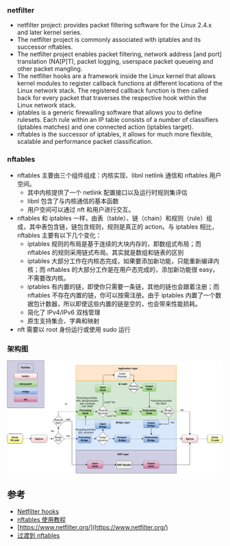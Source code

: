 ### netfilter

- netfilter project: provides packet filtering software for the Linux 2.4.x and later kernel series.
- The netfilter project is commonly associated with iptables and its successor nftables.
- The netfilter project enables packet filtering, network address [and port] translation (NA[P]T), packet logging, userspace packet queueing and other packet mangling.
- The netfilter hooks are a framework inside the Linux kernel that allows kernel modules to register callback functions at different locations of the Linux network stack. The registered callback function is then called back for every packet that traverses the respective hook within the Linux network stack.
- iptables is a generic firewalling software that allows you to define rulesets. Each rule within an IP table consists of a number of classifiers (iptables matches) and one connected action (iptables target).
- nftables is the successor of iptables, it allows for much more flexible, scalable and performance packet classification.

### nftables

- nftables 主要由三个组件组成：内核实现、libnl netlink 通信和 nftables 用户空间。 
  - 其中内核提供了一个 netlink 配置接口以及运行时规则集评估
  - libnl 包含了与内核通信的基本函数
  - 用户空间可以通过 nft 和用户进行交互。
- nftables 和 iptables 一样，由表（table）、链（chain）和规则（rule）组成，其中表包含链，链包含规则，规则是真正的 action。与 iptables 相比，nftables 主要有以下几个变化：
  - iptables 规则的布局是基于连续的大块内存的，即数组式布局；而 nftables 的规则采用链式布局。其实就是数组和链表的区别
  - iptables 大部分工作在内核态完成，如果要添加新功能，只能重新编译内核；而 nftables 的大部分工作是在用户态完成的，添加新功能很 easy，不需要改内核。
  - iptables 有内置的链，即使你只需要一条链，其他的链也会跟着注册；而 nftables 不存在内置的链，你可以按需注册。由于 iptables 内置了一个数据包计数器，所以即使这些内置的链是空的，也会带来性能损耗。
  - 简化了 IPv4/IPv6 双栈管理
  - 原生支持集合、字典和映射
- nft 需要以 root 身份运行或使用 sudo 运行


### 架构图

![](/static/images/2108/p001.png)



## 参考

- [Netfilter hooks](https://wiki.nftables.org/wiki-nftables/index.php/Netfilter_hooks)
- [nftables 使用教程](https://fuckcloudnative.io/posts/using-nftables/)
- [https://www.netfilter.org/](https://www.netfilter.org/)
- [过渡到 nftables](https://zhuanlan.zhihu.com/p/88981486)